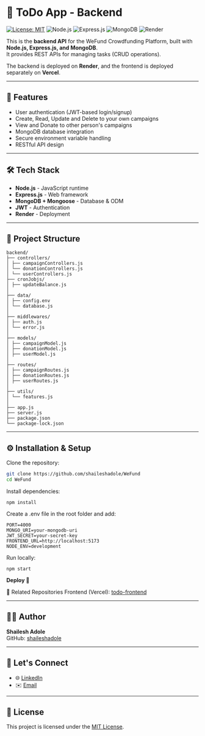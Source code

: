 # 📝 ToDo App - Backend

[![License: MIT](https://img.shields.io/badge/License-MIT-yellow.svg)](LICENSE)
![Node.js](https://img.shields.io/badge/Node.js-18.x-green?logo=node.js) 
![Express.js](https://img.shields.io/badge/Express.js-4.x-lightgrey?logo=express) 
![MongoDB](https://img.shields.io/badge/MongoDB-6.x-brightgreen?logo=mongodb) 
![Render](https://img.shields.io/badge/Deployed%20on-Render-blue?logo=render)

This is the **backend API** for the WeFund Crowdfunding Platform, built with **Node.js, Express.js, and MongoDB**.  
It provides REST APIs for managing tasks (CRUD operations).  

The backend is deployed on **Render**, and the frontend is deployed separately on **Vercel**.

---

## 🚀 Features

- User authentication (JWT-based login/signup)
- Create, Read, Update and Delete to your own campaigns
- View and Donate to other person's campaigns
- MongoDB database integration
- Secure environment variable handling
- RESTful API design

---

## 🛠️ Tech Stack

- **Node.js** - JavaScript runtime
- **Express.js** - Web framework
- **MongoDB + Mongoose** - Database & ODM
- **JWT** - Authentication
- **Render** - Deployment

---

## 📂 Project Structure
```
backend/
├── controllers/ 
│ ├── campaignControllers.js
│ └── donationControllers.js
│ └── userControllers.js
├── cronJobjs/
│ ├── updateBalance.js
│
├── data/
│ ├── config.env
│ └── database.js
│
├── middlewares/
│ ├── auth.js
│ └── error.js
│
├── models/
│ ├── campaignModel.js
│ ├── donationModel.js
│ ├── userModel.js
│
├── routes/ 
│ ├── campaignRoutes.js
│ ├── donationRoutes.js
│ ├── userRoutes.js
│
├── utils/ 
│ └── features.js
│
├── app.js 
├── server.js 
├── package.json
└── package-lock.json 

```

---

## ⚙️ Installation & Setup

Clone the repository:

```bash
git clone https://github.com/shaileshadole/WeFund
cd WeFund

```

Install dependencies:
```
npm install
```

Create a .env file in the root folder and add:
```
PORT=4000
MONGO_URI=your-mongodb-uri
JWT_SECRET=your-secret-key
FRONTEND_URL=http://localhost:5173
NODE_ENV=development
```

Run locally:
```
npm start
```


**Deploy 🚀**

🔗 Related Repositories
Frontend (Vercel): [todo-frontend](https://github.com/shaileshadole/WeFund-frontend)

---

## 🧑‍💻 Author

**Shailesh Adole**  
GitHub: [shaileshadole](https://github.com/shaileshadole)

---

## 🚀 Let's Connect

- 🌐 [LinkedIn](https://www.linkedin.com/in/shailesh-adole-01306a303/)
- ✉️ [Email](adoleshailesh2@gmail.com)

---

## 📄 License

This project is licensed under the [MIT License](LICENSE).